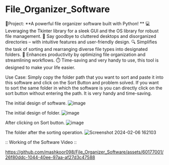 # File_Organizer_Software
🚀Project: **A powerful file organizer software built with Python! **
💻 Leveraging the Tkinter library for a sleek GUI and the OS library for robust file management.
📂 Say goodbye to cluttered desktops and disorganized directories – with intuitive features and user-friendly design.
🔍 Simplifies the task of sorting and rearranging diverse file types into designated folders.
💼 Enhances productivity by optimizing file organization and streamlining workflows. 
⏱️ Time-saving and very handy to use, this tool is designed to make your life easier. 

Use Case:
Simply copy the folder path that you want to sort and paste it into this software and click on the Sort Button and problem solved. 
If you want to sort the same folder in which the software is you can directly click on the sort button without entering the path.
It is very handy and time-saving.

The initial design of software.
![image](https://github.com/mashkoor098/File_Organizer_Software/assets/60177001/6d601093-0434-4235-a8c6-d3f0812b6dd8)


The initial design of folder.
![image](https://github.com/mashkoor098/File_Organizer_Software/assets/60177001/f97ed012-2f66-49c1-9be8-4417c0fba8db)

After clicking on Sort button.
![image](https://github.com/mashkoor098/File_Organizer_Software/assets/60177001/969b439e-3e17-43b4-a595-c634351549db)

The folder after the sorting operation.
![Screenshot 2024-02-06 162103](https://github.com/mashkoor098/File_Organizer_Software/assets/60177001/efb5871c-5338-427d-add4-e90bb8aa6968)


:: Working of the Software Video ::



https://github.com/mashkoor098/File_Organizer_Software/assets/60177001/26f80ddc-1044-40ee-97aa-af27d3c47588


